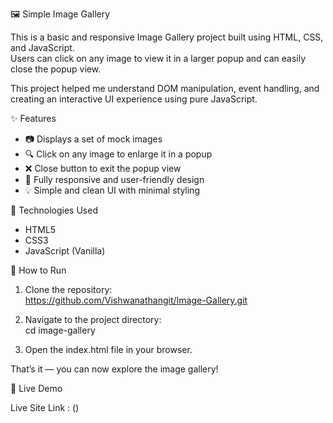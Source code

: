 🖼️ Simple Image Gallery

This is a basic and responsive Image Gallery project built using HTML, CSS, and JavaScript.  
Users can click on any image to view it in a larger popup and can easily close the popup view.

This project helped me understand DOM manipulation, event handling, and creating an interactive UI experience using pure JavaScript.

✨ Features

- 📷 Displays a set of mock images
- 🔍 Click on any image to enlarge it in a popup
- ❌ Close button to exit the popup view
- 📱 Fully responsive and user-friendly design
- 💡 Simple and clean UI with minimal styling

 🚀 Technologies Used

- HTML5  
- CSS3  
- JavaScript (Vanilla)  

 🔧 How to Run

1. Clone the repository:  
   https://github.com/Vishwanathangit/Image-Gallery.git

2. Navigate to the project directory:  
   cd image-gallery

3. Open the index.html file in your browser.

That’s it — you can now explore the image gallery!

🔗 Live Demo

Live Site Link : ()
